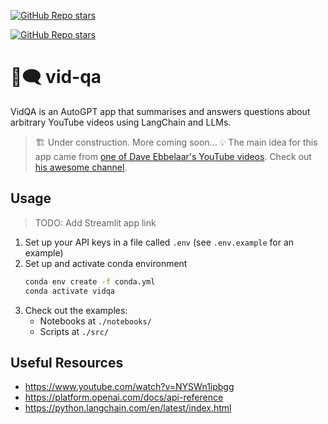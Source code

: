 [![GitHub Repo stars](https://img.shields.io/github/stars/ruankie/vid-qa)](https://github.com/ruankie/vid-qa)

[![GitHub Repo stars](https://img.shields.io/github/stars/ruankie/langchain-play)](https://github.com/ruankie/langchain-play)

# 🎥🗨️ vid-qa
VidQA is an AutoGPT app that summarises and answers questions about arbitrary YouTube videos using LangChain and LLMs.

> 🏗️ Under construction. More coming soon...
> 💡 The main idea for this app came from [one of Dave Ebbelaar's YouTube videos](https://www.youtube.com/watch?v=NYSWn1ipbgg). Check out [his awesome channel](https://www.youtube.com/@daveebbelaar).

## Usage
> TODO: Add Streamlit app link

1. Set up your API keys in a file called `.env` (see `.env.example` for an example)
2. Set up and activate conda environment
    ```bash
    conda env create -f conda.yml
    conda activate vidqa
    ```
3. Check out the examples:
   - Notebooks at `./notebooks/`
   - Scripts at `./src/`

## Useful Resources
- https://www.youtube.com/watch?v=NYSWn1ipbgg
- https://platform.openai.com/docs/api-reference
- https://python.langchain.com/en/latest/index.html